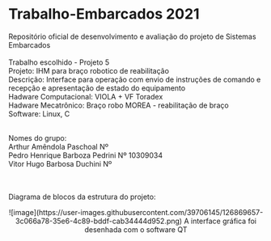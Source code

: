 # Trabalho-Embarcados 2021
Repositório oficial de desenvolvimento e avaliação do projeto de Sistemas Embarcados 
<br/>
<br/>
Trabalho escolhido - Projeto 5 
<br/>
Projeto: IHM para braço robotico de reabilitação
<br/>
Descrição: Interface para operação com envio de instruções de comando e recepção e apresentação de estado do equipamento
<br/>
Hadware Computacional: VIOLA + VF Toradex
<br/>
Hadware Mecatrônico: Braço robo MOREA - reabilitação de braço
<br/>
Software: Linux, C
<br/>
<br/>

Nomes do grupo: 
<br/> Arthur Amêndola Paschoal Nº
<br/> Pedro Henrique Barboza Pedrini Nº 10309034
<br/> Vitor Hugo Barbosa Duchini Nº

<br/>
<br/>
Diagrama de blocos da estrutura do projeto:
<p align="center">
![image](https://user-images.githubusercontent.com/39706145/126869657-3c066a78-35e6-4c89-bddf-cab34444d952.png)
A interface gráfica foi desenhada com o software QT
<p/>
